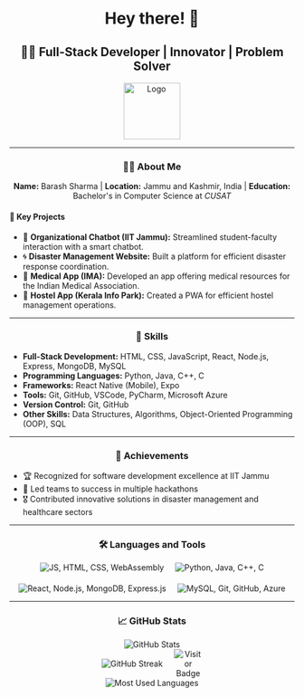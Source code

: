 <h1 align="center">Hey there! 👋</h1>

<h2 align="center">👨‍💻 Full-Stack Developer | Innovator | Problem Solver</h2>

<p align="center">
  <img src="https://s3bucket-incpro.s3.eu-north-1.amazonaws.com/2022-02-24T19%3A20%3A18.214Z-logo_m1.png" width="100" alt="Logo" />
</p>

---

<h3 align="center">👨‍💻 About Me</h3>

<p align="center">
  <strong>Name:</strong> Barash Sharma | <strong>Location:</strong> Jammu and Kashmir, India | <strong>Education:</strong> Bachelor's in Computer Science at <em>CUSAT</em>
</p>

<h4 align="left">🔑 Key Projects</h4>
<ul>
  <li>🚀 <strong>Organizational Chatbot (IIT Jammu):</strong> Streamlined student-faculty interaction with a smart chatbot.</li>
  <li>🌀 <strong>Disaster Management Website:</strong> Built a platform for efficient disaster response coordination.</li>
  <li>💊 <strong>Medical App (IMA):</strong> Developed an app offering medical resources for the Indian Medical Association.</li>
  <li>🏢 <strong>Hostel App (Kerala Info Park):</strong> Created a PWA for efficient hostel management operations.</li>
</ul>

---

<h3 align="center">🔧 Skills</h3>

<ul>
  <li><strong>Full-Stack Development:</strong> HTML, CSS, JavaScript, React, Node.js, Express, MongoDB, MySQL</li>
  <li><strong>Programming Languages:</strong> Python, Java, C++, C</li>
  <li><strong>Frameworks:</strong> React Native (Mobile), Expo</li>
  <li><strong>Tools:</strong> Git, GitHub, VSCode, PyCharm, Microsoft Azure</li>
  <li><strong>Version Control:</strong> Git, GitHub</li>
  <li><strong>Other Skills:</strong> Data Structures, Algorithms, Object-Oriented Programming (OOP), SQL</li>
</ul>

---

<h3 align="center">🌟 Achievements</h3>

<ul>
  <li>🏆 Recognized for software development excellence at IIT Jammu</li>
  <li>🥇 Led teams to success in multiple hackathons</li>
  <li>🎖 Contributed innovative solutions in disaster management and healthcare sectors</li>
</ul>

---

<h3 align="center">🛠 Languages and Tools</h3>

<div align="center">
  <div style="display: flex; justify-content: center; flex-wrap: wrap; gap: 20px;">
    <img src="https://skillicons.dev/icons?i=js,html,css,wasm" alt="JS, HTML, CSS, WebAssembly" />
    <img src="https://skillicons.dev/icons?i=python,java,cpp,c" alt="Python, Java, C++, C" />
    <img src="https://skillicons.dev/icons?i=react,nodejs,mongodb,express" alt="React, Node.js, MongoDB, Express.js" />
    <img src="https://skillicons.dev/icons?i=mysql,git,github,azure" alt="MySQL, Git, GitHub, Azure" />
  </div>
</div>

---

<h3 align="center">📈 GitHub Stats</h3>

<!-- GitHub Stats Section -->
<div align="center">
  <img src="https://github-readme-stats.vercel.app/api?username=barash1311&show_icons=true&theme=radical" alt="GitHub Stats" style="max-width: 100%;" />
</div>

<!-- GitHub Streak and Visitor Badge Section -->
<div align="center" style="display: flex; justify-content: center; align-items: center; gap: 20px; flex-wrap: wrap;">
  <img src="https://github-readme-streak-stats.herokuapp.com/?user=barash1311&theme=radical" alt="GitHub Streak" style="max-width: 45%;" />
  <img src="https://visitor-badge.laobi.icu/badge?page_id=barash1311.barash1311" alt="Visitor Badge" style="max-width: 10%;" />
</div>

<!-- GitHub Language Stats Section -->
<div align="center">
  <img src="https://github-readme-stats.vercel.app/api/top-langs/?username=barash1311&layout=compact&langs_count=10&theme=radical" alt="Most Used Languages" style="max-width: 100%;" />
</div>

